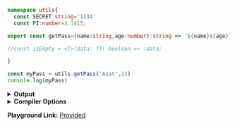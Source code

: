 
```ts
namespace utils{
  const SECRET:string='1234'
  const PI:number=3.1415;

export const getPass=(name:string,age:number):string => `${name}${age}`;

//const isEmpty = <T>(data: T): boolean => !data;

}

const myPass = utils.getPass('Azat',22)
console.log(myPass)
```



<details><summary><b>Output</b></summary>

```ts
"use strict";
var utils;
(function (utils) {
    const SECRET = '1234';
    const PI = 3.1415;
    utils.getPass = (name, age) => `${name}${age}`;
    //const isEmpty = <T>(data: T): boolean => !data;
})(utils || (utils = {}));
const myPass = utils.getPass('Azat', 22);
console.log(myPass);

```


</details>


<details><summary><b>Compiler Options</b></summary>

```json
{
  "compilerOptions": {
    "strict": true,
    "noImplicitAny": true,
    "strictNullChecks": true,
    "strictFunctionTypes": true,
    "strictPropertyInitialization": true,
    "strictBindCallApply": true,
    "noImplicitThis": true,
    "noImplicitReturns": true,
    "alwaysStrict": true,
    "esModuleInterop": true,
    "declaration": true,
    "experimentalDecorators": true,
    "emitDecoratorMetadata": true,
    "target": "ES2017",
    "jsx": "react",
    "module": "ESNext",
    "moduleResolution": "node"
  }
}
```


</details>

**Playground Link:** [Provided](https://www.typescriptlang.org/play?ts=4.8.4#code/HYQwtgpgzgDiDGEAEBXALgSwDZQN4Cgkl4B7YKNJAZQFEBhAJRoBUAuCgJw2AHMBeAOQBGAEwBmACwDCxMhSQAFAJKtgKMACMIHPmIB0QiUICsAbnz4IADxgkOlUuUo8IaBSChQ+AClCR2aFy8ADQgLqrqWhwAlAFBPEh8AHxIAAYAJLh+EAC+mWG5qeb4APQljvIYUDRgMGgAnolIADzMSd4AJiBoIKxIzLFIGiQkWBAgwIkpAIRdPcU5FhWUYPXunk3o2FB6Lm4eUN4CAIIAXt0CwSIi0fgVoxB6WCQ83qvrUNFAA)
      
